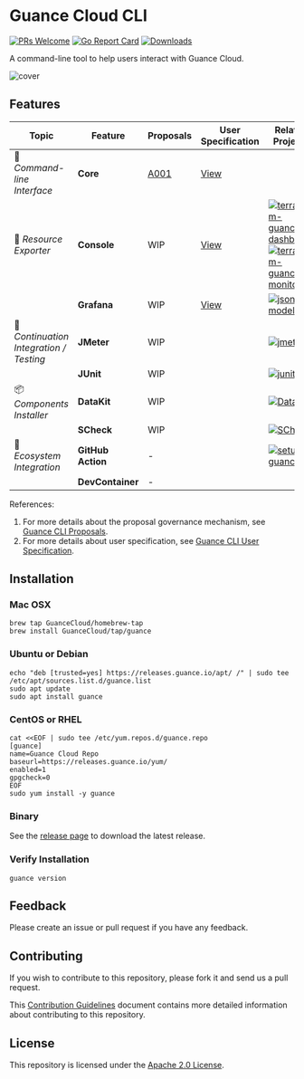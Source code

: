 # Guance Cloud CLI

[![PRs Welcome](https://img.shields.io/badge/PRs-welcome-brightgreen.svg?style=flat&logo=github&color=2370ff&labelColor=454545)](http://makeapullrequest.com)
[![Go Report Card](https://goreportcard.com/badge/github.com/GuanceCloud/guance-cli)](https://goreportcard.com/report/github.com/GuanceCloud/guance-cli)
[![Downloads](https://img.shields.io/github/downloads/GuanceCloud/guance-cli/total.svg)](https://github.com/GuanceCloud/guance-cli/releases)

A command-line tool to help users interact with Guance Cloud.

![cover](./artwork/cover.png)

## Features

| Topic                                  | Feature           | Proposals                                       | User Specification                       | Related Projects                                             |
| -------------------------------------- | ----------------- | ----------------------------------------------- | ---------------------------------------- | ------------------------------------------------------------ |
| 🔧 _Command-line Interface_             | **Core**          | [A001](./proposals/A001-guance-cli-overview.md) | [View](specs/guance.spec.md)             |                                                              |
| 🚅 _Resource Exporter_                  | **Console**       | WIP                                             | [View](specs/iac/import/console.spec.md) | [![terraform-guance-dashboard](https://img.shields.io/badge/guance-terraform--guance--dashboard-brightgreen?style=flat-square&logo=github)](https://github.com/GuanceCloud/terraform-guance-dashboard)<br/>[![terraform-guance-monitor](https://img.shields.io/badge/guance-terraform--guance--monitor-brightgreen?style=flat-square&logo=github)](https://github.com/GuanceCloud/terraform-guance-monitor) |
|                                        | **Grafana**       | WIP                                             | [View](specs/iac/import/grafana.spec.md) | [![json-model](https://img.shields.io/badge/guance-json--model-brightgreen?style=flat-square&logo=github)](https://github.com/GuanceCloud/json-model) |
| 🚀 _Continuation Integration / Testing_ | **JMeter**        | WIP                                             |                                          | [![jmeter](https://img.shields.io/badge/apache-jmeter-brightgreen?style=flat-square&logo=github)](https://github.com/apache/jmeter) |
|                                        | **JUnit**         | WIP                                             |                                          | [![junit](https://img.shields.io/badge/junit--team-junit5-brightgreen?style=flat-square&logo=github)](https://github.com/junit-team/junit5) |
| 📦 *Components Installer*               | **DataKit**       | WIP                                             |                                          | [![DataKit](https://img.shields.io/badge/guance-DataKit-brightgreen?style=flat-square&logo=github)](https://github.com/GuanceCloud/DataKit) |
|                                        | **SCheck**        | WIP                                             |                                          | [![SCheck](https://img.shields.io/badge/guance-SCheck-brightgreen?style=flat-square&logo=github)](https://github.com/GuanceCloud/SCheck) |
| 🔭 _Ecosystem Integration_              | **GitHub Action** | -                                               |                                          | [![setup-guance](https://img.shields.io/badge/guance-setup--guance-brightgreen?style=flat-square&logo=github)](https://github.com/GuanceCloud/setup-guance) |
|                                        | **DevContainer**  | -                                               |                                          |                                                              |

References:

1. For more details about the proposal governance mechanism, see [Guance CLI Proposals](./proposals/README.md).
2. For more details about user specification, see [Guance CLI User Specification](./specs/README.md).

## Installation

### Mac OSX

```shell
brew tap GuanceCloud/homebrew-tap
brew install GuanceCloud/tap/guance
```

### Ubuntu or Debian

```shell
echo "deb [trusted=yes] https://releases.guance.io/apt/ /" | sudo tee /etc/apt/sources.list.d/guance.list
sudo apt update
sudo apt install guance
```

### CentOS or RHEL

```shell
cat <<EOF | sudo tee /etc/yum.repos.d/guance.repo
[guance]
name=Guance Cloud Repo
baseurl=https://releases.guance.io/yum/
enabled=1
gpgcheck=0
EOF
sudo yum install -y guance
```

### Binary

See the [release page](https://github.com/GuanceCloud/guance-cli/releases) to download the latest release.

### Verify Installation

```shell
guance version
```

## Feedback

Please create an issue or pull request if you have any feedback.

## Contributing

If you wish to contribute to this repository, please fork it and send us a pull request.

This [Contribution Guidelines](https://guance.io/contribution-guide/) document contains more detailed information about contributing to this repository.

## License

This repository is licensed under the [Apache 2.0 License](./LICENSE).
